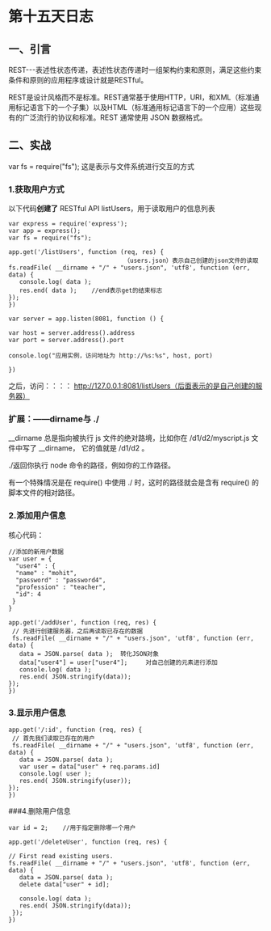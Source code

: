 # 第十五天日志

## 一、引言
REST---表述性状态传递，表述性状态传递时一组架构约束和原则，满足这些约束条件和原则的应用程序或设计就是RESTful。

REST是设计风格而不是标准。REST通常基于使用HTTP，URI，和XML（标准通用标记语言下的一个子集）以及HTML（标准通用标记语言下的一个应用）这些现有的广泛流行的协议和标准。REST 通常使用 JSON 数据格式。

## 二、实战

var fs = require("fs");  这是表示与文件系统进行交互的方式

### 1.获取用户方式

以下代码**创建了** RESTful API listUsers，用于读取用户的信息列表

	var express = require('express');
	var app = express();
	var fs = require("fs");

	app.get('/listUsers', function (req, res) {
                                    （users.json）表示自己创建的json文件的读取
   	fs.readFile( __dirname + "/" + "users.json", 'utf8', function (err, data) {
       console.log( data );
       res.end( data );    //end表示get的结束标志
   	});
	})
	
	var server = app.listen(8081, function () {

  	var host = server.address().address
  	var port = server.address().port

  	console.log("应用实例，访问地址为 http://%s:%s", host, port)

	})

之后，访问：：：： http://127.0.0.1:8081/listUsers（后面表示的是自己创建的服务器）

### 扩展：——dirname与 ./

__dirname 总是指向被执行 js 文件的绝对路境，比如你在 /d1/d2/myscript.js 文件中写了 __dirname， 它的值就是 /d1/d2 。

./返回你执行 node 命令的路径，例如你的工作路径。

有一个特殊情况是在 require() 中使用 ./ 时，这时的路径就会是含有 require() 的脚本文件的相对路径。


### 2.添加用户信息

核心代码：

	//添加的新用户数据
	var user = {
 	  "user4" : {
      "name" : "mohit",
      "password" : "password4",
      "profession" : "teacher",
      "id": 4
  	 }
	}

	app.get('/addUser', function (req, res) {
  	 // 先进行创建服务器，之后再读取已存在的数据
  	 fs.readFile( __dirname + "/" + "users.json", 'utf8', function (err, data) {
       data = JSON.parse( data );  转化JSON对象
       data["user4"] = user["user4"];     对自己创建的元素进行添加
       console.log( data );
       res.end( JSON.stringify(data));
   	});
	})

### 3.显示用户信息

	app.get('/:id', function (req, res) {
  	 // 首先我们读取已存在的用户
  	 fs.readFile( __dirname + "/" + "users.json", 'utf8', function (err, data) {
       data = JSON.parse( data );
       var user = data["user" + req.params.id] 
       console.log( user );
       res.end( JSON.stringify(user));
   	});
	})

###4.删除用户信息

	var id = 2;    //用于指定删除哪一个用户

	app.get('/deleteUser', function (req, res) {

   	// First read existing users.
   	fs.readFile( __dirname + "/" + "users.json", 'utf8', function (err, data) {
       data = JSON.parse( data );
       delete data["user" + id];
       
       console.log( data );
       res.end( JSON.stringify(data));
  	 });
	})